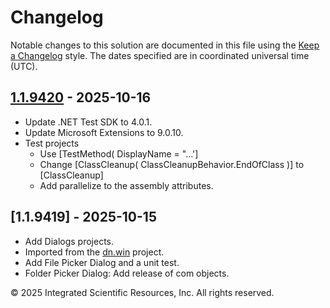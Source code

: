 # Changelog
Notable changes to this solution are documented in this file using the 
[Keep a Changelog] style. The dates specified are in coordinated universal time (UTC).

[1.1.9420]: https://github.com/ATECoder/dn.ui.win32.dialogs.git

## [1.1.9420] - 2025-10-16
- Update .NET Test SDK to 4.0.1.
- Update Microsoft Extensions to 9.0.10.
- Test projects
  - Use [TestMethod( DisplayName = "...']
  - Change [ClassCleanup( ClassCleanupBehavior.EndOfClass )] to [ClassCleanup]
  - Add parallelize to the assembly attributes.

## [1.1.9419] - 2025-10-15
- Add Dialogs projects.
- Imported from the [dn.win] project.
- Add File Picker Dialog and a unit test.
- Folder Picker Dialog: Add release of com objects.

&copy; 2025 Integrated Scientific Resources, Inc. All rights reserved.

[Keep a Changelog]: https://keepachangelog.com/en/1.0.0/
[vs.ide]: https://bitbucket.org/davidhary/vs.ide.git
[dn.win]: https://bitbucket.org/davidhary/dn.win.git
[to do]: https://github.com/ATECoder/dn.ui.exception.dialog.git/src/todo.md
